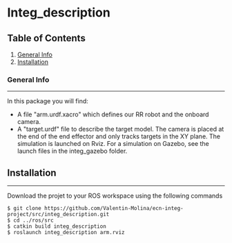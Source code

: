 # Integ_description

## Table of Contents
1. [General Info](#general-info)
2. [Installation](#installation)

### General Info
***
In this package you will find:
* A file "arm.urdf.xacro" which defines our RR robot and the onboard camera.
* A "target.urdf" file to describe the target model. 
The camera is placed at the end of the end effector and only tracks targets in the XY plane. The simulation is launched on Rviz. For a simulation on Gazebo, see the launch files in the integ_gazebo folder.

## Installation
***
Download the projet to your ROS workspace using the following commands 
```
$ git clone https://github.com/Valentin-Molina/ecn-integ-project/src/integ_description.git
$ cd ../ros/src
$ catkin build integ_description
$ roslaunch integ_description arm.rviz
```
